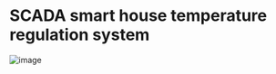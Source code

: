 # SCADA smart house temperature regulation system

![image](https://github.com/user-attachments/assets/20237ee0-573b-46ba-8b84-9ca564224fa0)
